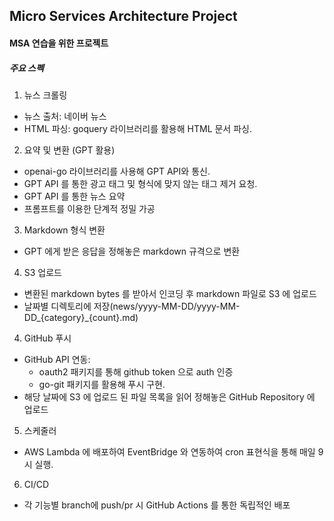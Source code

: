 ## Micro Services Architecture Project
#### MSA 연습을 위한 프로젝트

##### 주요 스펙
1. 뉴스 크롤링
- 뉴스 출처: 네이버 뉴스
- HTML 파싱: goquery 라이브러리를 활용해 HTML 문서 파싱.

2. 요약 및 변환 (GPT 활용)
- openai-go 라이브러리를 사용해 GPT API와 통신.
- GPT API 를 통한 광고 태그 및 형식에 맞지 않는 태그 제거 요청.
- GPT API 를 통한 뉴스 요약
- 프롬프트를 이용한 단계적 정밀 가공

3. Markdown 형식 변환
- GPT 에게 받은 응답을 정해놓은 markdown 규격으로 변환

4. S3 업로드
- 변환된 markdown bytes 를 받아서 인코딩 후 markdown 파일로 S3 에 업로드
- 날짜별 디렉토리에 저장(news/yyyy-MM-DD/yyyy-MM-DD_{category}_{count}.md)

4. GitHub 푸시
- GitHub API 연동: 
    - oauth2 패키지를 통해 github token 으로 auth 인증
    - go-git 패키지를 활용해 푸시 구현.
- 해당 날짜에 S3 에 업로드 된 파일 목록을 읽어 정해놓은 GitHub Repository 에 업로드

5. 스케줄러
- AWS Lambda 에 배포하여 EventBridge 와 연동하여 cron 표현식을 통해 매일 9시 실행.

6. CI/CD
- 각 기능별 branch에 push/pr 시 GitHub Actions 를 통한 독립적인 배포